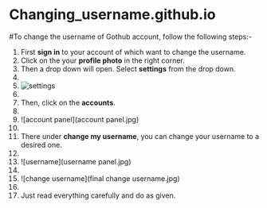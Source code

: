 # Changing_username.github.io
#To change the username of Gothub account, follow the following steps:-

1. First **sign in** to your account of which want to change the username.
2. Click on the your **profile photo** in the right corner.
3. Then a drop down will open. Select **settings** from the drop down.
4. 
5. ![settings]()
6. 
7. Then, click on the **accounts**.
8. 
9. ![account panel](account panel.jpg)
10. 
11. There under **change my username**, you can change your username to a desired one.
12. 
13. ![username](username panel.jpg)
14. 
15. ![change username](final change username.jpg)
16. 
17. Just read everything carefully and do as given.
